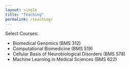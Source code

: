 ```yaml
---
layout: single
title: "Teaching"
permalink: /teaching/
---
```


Select Courses:

- Biomedical Genomics (BMS 312)  
- Computational Biomedicine (BMS 519)  
- Cellular Basis of Neurobiological Disorders (BMS 578)  
- Machine Learning in Medical Sciences (BMS 622)